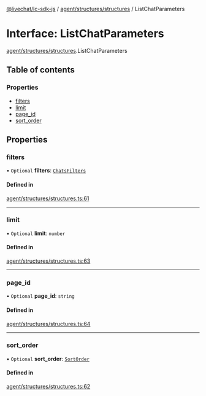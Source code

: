 [@livechat/lc-sdk-js](../README.md) / [agent/structures/structures](../modules/agent_structures_structures.md) / ListChatParameters

# Interface: ListChatParameters

[agent/structures/structures](../modules/agent_structures_structures.md).ListChatParameters

## Table of contents

### Properties

- [filters](agent_structures_structures.ListChatParameters.md#filters)
- [limit](agent_structures_structures.ListChatParameters.md#limit)
- [page\_id](agent_structures_structures.ListChatParameters.md#page_id)
- [sort\_order](agent_structures_structures.ListChatParameters.md#sort_order)

## Properties

### filters

• `Optional` **filters**: [`ChatsFilters`](agent_structures_filters.ChatsFilters.md)

#### Defined in

[agent/structures/structures.ts:61](https://github.com/livechat/lc-sdk-js/blob/a921f8a/src/agent/structures/structures.ts#L61)

___

### limit

• `Optional` **limit**: `number`

#### Defined in

[agent/structures/structures.ts:63](https://github.com/livechat/lc-sdk-js/blob/a921f8a/src/agent/structures/structures.ts#L63)

___

### page\_id

• `Optional` **page\_id**: `string`

#### Defined in

[agent/structures/structures.ts:64](https://github.com/livechat/lc-sdk-js/blob/a921f8a/src/agent/structures/structures.ts#L64)

___

### sort\_order

• `Optional` **sort\_order**: [`SortOrder`](../enums/agent_structures_structures.SortOrder.md)

#### Defined in

[agent/structures/structures.ts:62](https://github.com/livechat/lc-sdk-js/blob/a921f8a/src/agent/structures/structures.ts#L62)

